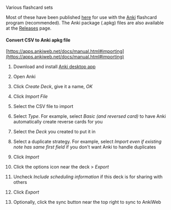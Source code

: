 Various flashcard sets

Most of these have been published [here](https://ankiweb.net/shared/byauthor/821083087) for use with the [Anki](https://apps.ankiweb.net/) flashcard program (recommended). The Anki package (.apkg) files are also available at the [Releases](../../releases) page.

#### Convert CSV to Anki apkg file

[https://apps.ankiweb.net/docs/manual.html#importing](https://apps.ankiweb.net/docs/manual.html#importing)

1. Download and install [Anki desktop app](https://apps.ankiweb.net/)

2. Open Anki

3. Click *Create Deck*, give it a name, *OK*

4. Click *Import File*

5. Select the CSV file to import

6. Select *Type*. For example, select *Basic (and reversed card)* to have Anki automatically create reverse cards for you

7. Select the *Deck* you created to put it in

8. Select a duplicate strategy. For example, select *Import even if existing note has same first field* if you don't want Anki to handle duplicates

9. Click *Import*

10. Click the options icon near the deck > *Export*

11. Uncheck *Include scheduling information* if this deck is for sharing with others

12. Click *Export*

13. Optionally, click the sync button near the top right to sync to AnkiWeb
